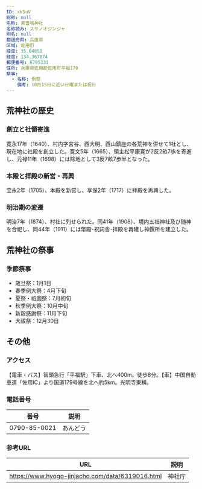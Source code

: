 ```yaml
---
ID: xk5uV
総称: null
名称: 素盞嗚神社
名称読み: スサノオジンジャ
別名: null
都道府県: 兵庫県
区域: 佐用町
緯度: 35.04858
経度: 134.367874
郵便番号: 6795331
住所: 兵庫県佐用郡佐用町平福170
祭事:
  - 名称: 例祭
    備考: 10月15日に近い日曜または祝日
---
```


## 荒神社の歴史

### 創立と社領寄進

寛永17年（1640）、村内字宮谷、西大明、西山鎮座の各荒神を併せて1社とし、現在地に社殿を創立した。寛文5年（1665）、領主松平康寛が2反2畝7歩を寄進し、元禄11年（1698）には除地として3反7畝7歩半となった。

### 本殿と拝殿の新営・再興

宝永2年（1705）、本殿を新営し、享保2年（1717）に拝殿を再興した。

### 明治期の変遷

明治7年（1874）、村社に列せられた。同41年（1908）、境内五社神社及び随神を合祀し、同44年（1911）には幣殿･祝詞舎･拝殿を再建し神饌所を建立した。

## 荒神社の祭事

### 季節祭事

- 歳旦祭：1月1日
- 春季例大祭：4月下旬
- 夏祭・祇園祭：7月初旬
- 秋季例大祭：10月中旬
- 新穀感謝祭：11月下旬
- 大祓祭：12月30日

## その他

### アクセス

【電車・バス】智頭急行「平福駅」下車、北へ400m。徒歩8分。【車】中国自動車道「佐用IC」より国道179号線を北へ約5km。光明寺東横。

### 電話番号

| 番号         | 説明     |
| ------------ | -------- |
| 0790-85-0021 | あんどう |

### 参考URL

| URL                                              | 説明   |
| ------------------------------------------------ | ------ |
| https://www.hyogo-jinjacho.com/data/6319016.html | 神社庁 |
